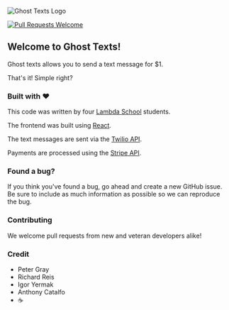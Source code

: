 ![Ghost Texts Logo](https://github.com/Lambda-School-Labs/insider/blob/master/client/public/images/ghost_texts_blue.svg)

[![Pull Requests Welcome](https://img.shields.io/badge/PRs-welcome-brightgreen.svg?style=flat)](http://makeapullrequest.com)

## Welcome to Ghost Texts!

Ghost texts allows you to send a text message for $1.

That's it! Simple right?

### Built with ❤️

This code was written by four [Lambda School](https://lambdaschool.com/) students.

The frontend was built using [React](https://github.com/facebook/react).

The text messages are sent via the [Twilio API](https://www.twilio.com/).

Payments are processed using the [Stripe API](https://stripe.com/).

### Found a bug?

If you think you've found a bug, go ahead and create a new GitHub issue. Be sure to include as much information as possible so we can reproduce the bug.

### Contributing

We welcome pull requests from new and veteran developers alike!

### Credit

- Peter Gray
- Richard Reis
- Igor Yermak
- Anthony Catalfo
- ☕️
